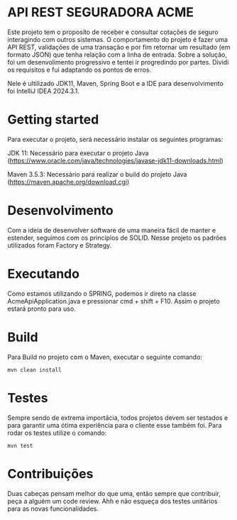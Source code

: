 # API REST SEGURADORA ACME


Este projeto tem o proposito de receber e consultar cotações de seguro interagindo com outros sistemas. O comportamento do projeto é fazer uma
API REST, validações de uma transação e por fim
retornar um resultado (em formato JSON) que tenha relação com a linha de entrada.
Sobre a solução, foi um desenvolimento progressivo e tentei ir progredindo por partes. Dividi os requisitos e fui adaptando os pontos de erros.



Nele é ultilizado JDK11, Maven, Spring Boot e a IDE para desenvolvimento foi IntelliJ IDEA 2024.3.1.


# Getting started
Para executar o projeto, será necessário instalar os seguintes programas:

JDK 11: Necessário para executar o projeto Java
(https://www.oracle.com/java/technologies/javase-jdk11-downloads.html)

Maven 3.5.3: Necessário para realizar o build do projeto Java
(https://maven.apache.org/download.cgi)


# Desenvolvimento

Com a ideia de desenvolver software de uma maneira fácil de manter e estender, seguimos com os princípios de SOLID.
Nesse projeto os padrões utilizados foram Factory e Strategy.


# Executando

Como estamos utilizando o SPRING, podemos ir direto na classe AcmeApiApplication.java
e pressionar cmd + shift + F10. Assim o projeto estará pronto para uso.

# Build

Para Build no projeto com o Maven, executar o seguinte comando:

    mvn clean install


# Testes

Sempre sendo de extrema importâcia, todos projetos devem ser testados e para garantir 
uma ótima experiência para o cliente esse também foi. Para rodar os testes utilize o comando:

    mvn test


# Contribuições

Duas cabeças pensam melhor do que uma, então sempre que contribuir, peça a alguém um code review.
Ahh e não esqueça dos testes unitários para as novas funcionalidades.